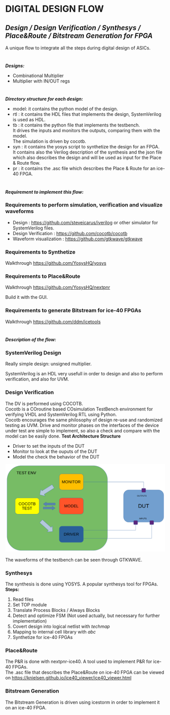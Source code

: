 # DIGITAL DESIGN FLOW

## *Design / Design Verification / Synthesys / Place&Route / Bitstream Generation for FPGA*

A unique flow to integrate all the steps during digital design of ASICs.

#

***Designs:***

- Combinational Multiplier
- Multiplier with IN/OUT regs

#

***Directory structure for each design:***

- model: it contains the python model of the design.
- rtl  : it contains the HDL files that implements the design, SystemVerilog is used as HDL.
- tb   : it contains the python file that implements the testbench.<br/> It drives the inputs and monitors the outputs, comparing them with the model.<br/> The simulation is driven by cocotb. 
- syn  : it contains the yosys script to synthetize the design for an FPGA.<br/> It contains also the Verilog description of the synthesis and the json file which also describes the design and will be used as input for the Place & Route flow.
- pr   : it contains the .asc file which describes the Place & Route for an ice-40 FPGA.

#

***Requirement to implement this flow:***

### Requirements to perform simulation, verification and visualize waveforms

- Design : <https://github.com/steveicarus/iverilog> or other simulator for SystemVerilog files.
- Design Verification : <https://github.com/cocotb/cocotb>
- Waveform visualization : <https://github.com/gtkwave/gtkwave>

### Requirements to Synthetize

Walkthrough <https://github.com/YosysHQ/yosys>


### Requirements to Place&Route

Walkthrough <https://github.com/YosysHQ/nextpnr>

Build it with the GUI.

### Requirements to generate Bitstream for ice-40 FPGAs

Walkthrough <https://github.com/ddm/icetools>

#

***Description of the flow:***

### SystemVerilog Design

Really simple design: unsigned multiplier.

SystemVerilog is an HDL very usefull in order to design and also to perform verification, and also for UVM.

### Design Verification

The DV is performed using COCOTB.<br/>
Cocotb is a COroutine based COsimulation TestBench environment for verifying VHDL and SystemVerilog RTL using Python.<br/> Cocotb encourages the same philosophy of design re-use and randomized testing as UVM. 
Drive and monitor phases on the interfaces of the device under test are simple to implement, so also a check and compare with the model can be easily done.
**Test Architecture Structure**
- Driver to set the inputs of the DUT
- Monitor to look at the ouputs of the DUT
- Model the check the behavior of the DUT
<img src="test_arch.png">

The waveforms of the testbench can be seen through GTKWAVE.

### Synthesys

The synthesis is done using YOSYS. A popular synthesys tool for FPGAs.<br/>
**Steps:**
1. Read files
2. Set TOP module
3. Translate Process Blocks / Always Blocks
4. Detect and optimize FSM (Not used actually, but necessary for further implementation)
5. Covert design into logical netlist with *techmap*
6. Mapping to internal cell library with *abc*
7. Synthetize for ice-40 FPGAs

### Place&Route

The P&R is done with nextpnr-ice40. A tool used to implement P&R for ice-40 FPGAs.<br/> The .asc file that describes the Place&Route on ice-40 FPGA can be viewed on <https://knielsen.github.io/ice40_viewer/ice40_viewer.html>

### Bitstream Generation
The Bitstream Generation is driven using icestorm in order to implement it on an ice-40 FPGA.
